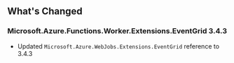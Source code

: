 ## What's Changed

<!-- Please add your release notes in the following format:
- My change description (#PR/#issue)
-->

### Microsoft.Azure.Functions.Worker.Extensions.EventGrid 3.4.3

- Updated `Microsoft.Azure.WebJobs.Extensions.EventGrid` reference to 3.4.3
